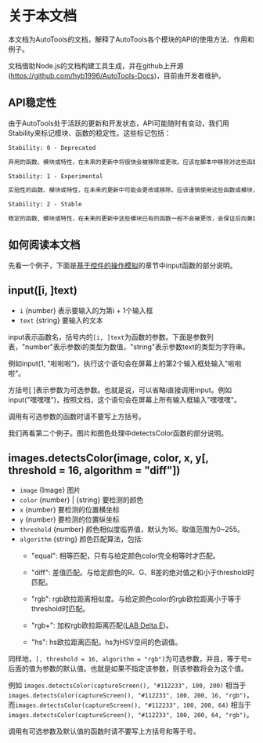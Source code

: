 # 关于本文档

<!-- type=misc -->

本文档为AutoTools的文档，解释了AutoTools各个模块的API的使用方法、作用和例子。

文档借助Node.js的文档构建工具生成，并在github上开源(https://github.com/hyb1996/AutoTools-Docs)，目前由开发者维护。

## API稳定性

由于AutoTools处于活跃的更新和开发状态，API可能随时有变动，我们用Stability来标记模块、函数的稳定性。这些标记包括：

```txt
Stability: 0 - Deprecated

弃用的函数、模块或特性，在未来的更新中将很快会被移除或更改。应该在脚本中移除对这些函数的使用，以免后续出现意料之外的问题。
```

```txt
Stability: 1 - Experimental

实验性的函数、模块或特性，在未来的更新中可能会更改或移除。应该谨慎使用这些函数或模块，或者仅用作临时或试验用途。
```

```txt
Stability: 2 - Stable

稳定的函数、模块或特性，在未来的更新中这些模块已有的函数一般不会被更改，会保证后向兼容性。
```

## 如何阅读本文档

先看一个例子，下面是[基于控件的操作模拟](coordinates-based-automation.html)的章节中input函数的部分说明。

## input([i, ]text)
* `i` {number} 表示要输入的为第i + 1个输入框
* `text` {string} 要输入的文本


input表示函数名，括号内的`[i, ]text`为函数的参数。下面是参数列表，"number"表示参数i的类型为数值，"string"表示参数text的类型为字符串。

例如input(1, "啦啦啦")，执行这个语句会在屏幕上的第2个输入框处输入"啦啦啦"。

方括号[ ]表示参数为可选参数。也就是说，可以省略i直接调用input。例如input("嘿嘿嘿")，按照文档，这个语句会在屏幕上所有输入框输入"嘿嘿嘿"。

调用有可选参数的函数时请不要写上方括号。

我们再看第二个例子。图片和图色处理中detectsColor函数的部分说明。

## images.detectsColor(image, color, x, y[, threshold = 16, algorithm = "diff"])
* `image` {Image} 图片
* `color` {number} | {string} 要检测的颜色
* `x` {number} 要检测的位置横坐标
* `y` {number} 要检测的位置纵坐标
* `threshold` {number} 颜色相似度临界值，默认为16。取值范围为0~255。
* `algorithm` {string} 颜色匹配算法，包括:
    * "equal": 相等匹配，只有与给定颜色color完全相等时才匹配。
    * "diff": 差值匹配。与给定颜色的R、G、B差的绝对值之和小于threshold时匹配。
    * "rgb": rgb欧拉距离相似度。与给定颜色color的rgb欧拉距离小于等于threshold时匹配。
 
    * "rgb+": 加权rgb欧拉距离匹配([LAB Delta E](https://en.wikipedia.org/wiki/Color_difference))。
    * "hs": hs欧拉距离匹配。hs为HSV空间的色调值。

同样地，`[, threshold = 16, algorithm = "rgb"]`为可选参数，并且，等于号=后面的值为参数的默认值。也就是如果不指定该参数，则该参数将会为这个值。

例如 `images.detectsColor(captureScreen(), "#112233", 100, 200)` 相当于 `images.detectsColor(captureScreen(), "#112233", 100, 200, 16, "rgb")`，
而`images.detectsColor(captureScreen(), "#112233", 100, 200, 64)` 相当于`images.detectsColor(captureScreen(), "#112233", 100, 200, 64, "rgb")`。

调用有可选参数及默认值的函数时请不要写上方括号和等于号。